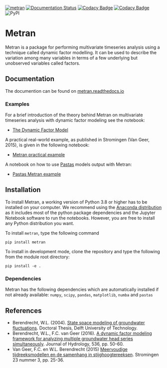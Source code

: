 [![metran](https://github.com/pastas/metran/actions/workflows/ci.yml/badge.svg)](https://github.com/pastas/metran/actions/workflows/ci.yml)
[![Documentation Status](https://readthedocs.org/projects/metran/badge/?version=latest)](https://metran.readthedocs.io/en/latest/?badge=latest)
[![Codacy Badge](https://app.codacy.com/project/badge/Grade/43056ec3f22341fa992fff4e7b2eeb73)](https://www.codacy.com/gh/pastas/metran/dashboard?utm_source=github.com&utm_medium=referral&utm_content=pastas/metran&utm_campaign=Badge_Grade)
[![Codacy Badge](https://app.codacy.com/project/badge/Coverage/43056ec3f22341fa992fff4e7b2eeb73)](https://www.codacy.com/gh/pastas/metran/dashboard?utm_source=github.com&utm_medium=referral&utm_content=pastas/metran&utm_campaign=Badge_Coverage)
![PyPI](https://img.shields.io/pypi/v/metran)

# Metran

Metran is a package for performing multivariate timeseries analysis using a
technique called dynamic factor modelling. It can be used to describe the
variation among many variables in terms of a few underlying but unobserved
variables called factors.

## Documentation

The documention can be found on [metran.readthedocs.io](https://metran.readthedocs.io/)

### Examples

For a brief introduction of the theory behind Metran on multivariate timeseries analysis with
dynamic factor modeling see the notebook:

- [The Dynamic Factor Model](https://github.com/pastas/metran/blob/main/examples/dynamic_factor_model.ipynb)

A practical real-world example, as published in Stromingen (Van Geer, 2015), is given in the following notebook:

- [Metran practical example](https://github.com/pastas/metran/blob/main/examples/metran_practical_example.ipynb)

A notebook on how to use [Pastas](https://github.com/pastas/pastas) models output with Metran:

- [Pastas Metran example](https://github.com/pastas/metran/blob/main/examples/pastas_metran_example.ipynb)

## Installation

To install Metran, a working version of Python 3.8 or higher has to be installed on your computer.
We recommend using the [Anaconda distribution](https://www.anaconda.com/) as it includes most
of the python package dependencies and the Jupyter Notebook software to run the
notebooks. However, you are free to install any Python distribution you want.

To install `metran`, type the following command

`pip install metran`

To install in development mode, clone the repository and type the following from the module root directory:

`pip install -e .`

### Dependencies

Metran has the following dependencies which are automatically installed if
not already available: `numpy`, `scipy`, `pandas`, `matplotlib`, `numba` and `pastas`

## References

- Berendrecht, W.L. (2004). [State space modeling of groundwater fluctuations](https://repository.tudelft.nl/islandora/object/uuid:f12775fc-a804-4d4a-8872-664e5a61cbf5/datastream/OBJ). Doctoral Thesis, Delft University of Technology.
- Berendrecht, W.L., F.C. van Geer (2016). [A dynamic factor modeling framework for analyzing multiple groundwater head series simultaneously](http://dx.doi.org/10.1016/j.jhydrol.2016.02.028). Journal of Hydrology, 536, pp. 50-60.
- Van Geer, F.C. en W.L. Berendrecht (2015) [Meervoudige tijdreeksmodellen en de samenhang in stijghoogtereeksen](https://edepot.wur.nl/378871). Stromingen 23 nummer 3, pp. 25-36.
